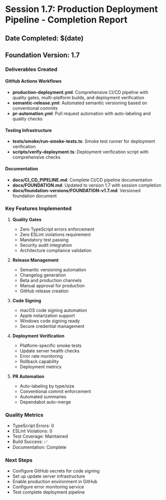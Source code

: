 # Session 1.7: Production Deployment Pipeline - Completion Report

## Date Completed: $(date)
## Foundation Version: 1.7

### Deliverables Created

#### GitHub Actions Workflows
- **production-deployment.yml**: Comprehensive CI/CD pipeline with quality gates, multi-platform builds, and deployment verification
- **semantic-release.yml**: Automated semantic versioning based on conventional commits
- **pr-automation.yml**: Pull request automation with auto-labeling and quality checks

#### Testing Infrastructure
- **tests/smoke/run-smoke-tests.ts**: Smoke test runner for deployment verification
- **scripts/verify-deployment.ts**: Deployment verification script with comprehensive checks

#### Documentation
- **docs/CI_CD_PIPELINE.md**: Complete CI/CD pipeline documentation
- **docs/FOUNDATION.md**: Updated to version 1.7 with session completion
- **docs/foundation-versions/FOUNDATION-v1.7.md**: Versioned foundation document

### Key Features Implemented

1. **Quality Gates**
   - Zero TypeScript errors enforcement
   - Zero ESLint violations requirement
   - Mandatory test passing
   - Security audit integration
   - Architecture compliance validation

2. **Release Management**
   - Semantic versioning automation
   - Changelog generation
   - Beta and production channels
   - Manual approval for production
   - GitHub release creation

3. **Code Signing**
   - macOS code signing automation
   - Apple notarization support
   - Windows code signing ready
   - Secure credential management

4. **Deployment Verification**
   - Platform-specific smoke tests
   - Update server health checks
   - Error rate monitoring
   - Rollback capability
   - Deployment metrics

5. **PR Automation**
   - Auto-labeling by type/size
   - Conventional commit enforcement
   - Automated summaries
   - Dependabot auto-merge

### Quality Metrics
- TypeScript Errors: 0
- ESLint Violations: 0
- Test Coverage: Maintained
- Build Success: ✅
- Documentation: Complete

### Next Steps
- Configure GitHub secrets for code signing
- Set up update server infrastructure
- Enable production environment in GitHub
- Configure error monitoring service
- Test complete deployment pipeline

